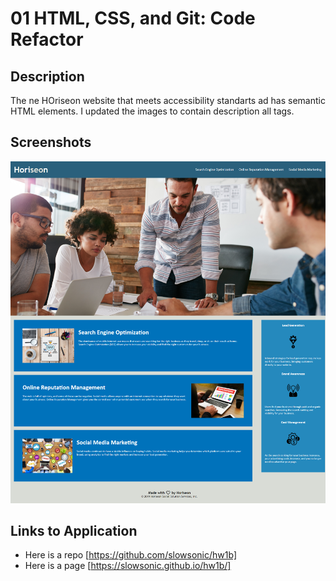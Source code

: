 # 01 HTML, CSS, and Git: Code Refactor

## Description

The ne HOriseon website that meets accessibility standarts ad has semantic HTML elements. I updated the images to contain description all tags.

## Screenshots

![The Horiseon webpage includes a navigation bar, a header image, and cards with text and images at the bottom of the page.](./assets/images/screenshot.png)

## Links to Application

- Here is a repo [https://github.com/slowsonic/hw1b]
- Here is a page [https://slowsonic.github.io/hw1b/]
